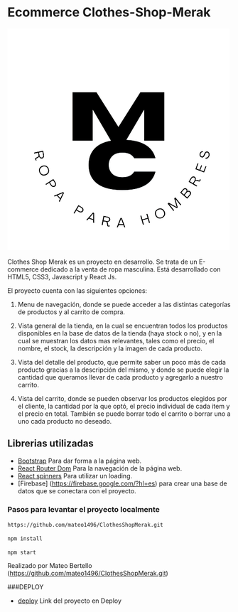 # Ecommerce Clothes-Shop-Merak

![](src/LogoProyecto.png)

Clothes Shop Merak es un proyecto en desarrollo. Se trata de un E-commerce dedicado a la venta de ropa masculina. Está desarrollado con HTML5, CSS3, Javascript y React Js.

El proyecto cuenta con las siguientes opciones:

1) Menu de navegación, donde se puede acceder a las distintas categorías de productos y al carrito de compra. 

2) Vista general de la tienda, en la cual se encuentran todos los productos disponibles en la base de datos de la tienda (haya stock o no), y en la cual se muestran los datos mas relevantes, tales como el precio, el nombre, el stock, la descripción y la imagen de cada producto.

3) Vista del detalle del producto, que permite saber un poco más de cada producto gracias a la descripción del mismo, y donde se puede elegir la cantidad que queramos llevar de cada producto y agregarlo a nuestro carrito.

4) Vista del carrito, donde se pueden observar los productos elegidos por el cliente, la cantidad por la que optó, el precio individual de cada item y el precio en total. También se puede borrar todo el carrito o borrar uno a uno cada producto no deseado.

##  Librerias utilizadas

- [Bootstrap](https://getbootstrap.com/) Para dar forma a la página web.
- [React Router Dom](https://www.npmjs.com/package/react-router-dom) Para la navegación de la página web.
- [React spinners](https://www.npmjs.com/package/react-spinners) Para utilizar un loading.
- [Firebase] (https://firebase.google.com/?hl=es) para crear una base de datos que se conectara con el proyecto.

### Pasos para levantar el proyecto localmente

```  
https://github.com/mateo1496/ClothesShopMerak.git
```

`npm install `

`npm start `


Realizado por Mateo Bertello (https://github.com/mateo1496/ClothesShopMerak.git)

###DEPLOY
- [deploy](https://clothes-shop-merak.vercel.app/) Link del proyecto en Deploy
